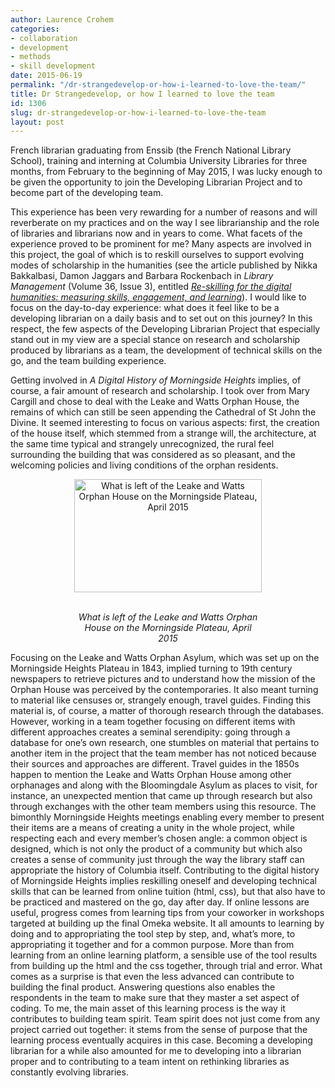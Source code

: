 ```yaml
---
author: Laurence Crohem
categories:
- collaboration
- development
- methods
- skill development
date: 2015-06-19
permalink: "/dr-strangedevelop-or-how-i-learned-to-love-the-team/"
title: Dr Strangedevelop, or how I learned to love the team
id: 1306
slug: dr-strangedevelop-or-how-i-learned-to-love-the-team
layout: post
---
```

French librarian graduating from Enssib (the French National Library School), training and interning at Columbia University Libraries for three months, from February to the beginning of May 2015, I was lucky enough to be given the opportunity to join the Developing Librarian Project and to become part of the developing team.

This experience has been very rewarding for a number of reasons and will reverberate on my practices and on the way I see librarianship and the role of libraries and librarians now and in years to come. What facets of the experience proved to be prominent for me? Many aspects are involved in this project, the goal of which is to reskill ourselves to support evolving modes of scholarship in the humanities (see the article published by Nikka Bakkalbasi, Damon Jaggars and Barbara Rockenbach in <em>Library Management</em> (Volume 36, Issue 3), entitled <em><a href="http://www.emeraldinsight.com/doi/abs/10.1108/LM-09-2014-0109">Re-skilling for the digital humanities: measuring skills, engagement, and learning</a></em>). I would like to focus on the day-to-day experience: what does it feel like to be a developing librarian on a daily basis and to set out on this journey? In this respect, the few aspects of the Developing Librarian Project that especially stand out in my view are a special stance on research and scholarship produced by librarians as a team, the development of technical skills on the go, and the team building experience.

Getting involved in<em> A Digital History of Morningside Heights </em> implies, of course, a fair amount of research and scholarship. I took over from Mary Cargill and chose to deal with the Leake and Watts Orphan House, the remains of which can still be seen appending the Cathedral of St John the Divine. It seemed interesting to focus on various aspects: first, the creation of the house itself, which stemmed from a strange will, the architecture, at the same time typical and strangely unrecognized, the rural feel surrounding the building that was considered as so pleasant, and the welcoming policies and living conditions of the orphan residents.

<center>
  <a href="{{ '/wp-content/uploads/2015/05/Leake-and-Watts-today-April-2015.jpg' | relative_url }}">
  <img class="size-medium wp-image-1315" alt="What is left of the Leake and Watts Orphan House on the Morningside Plateau, April 2015" src="{{ '/wp-content/uploads/2015/05/Leake-and-Watts-today-April-2015-300x181.jpg' | relative_url }}" width="300" height="181" /></a>
  <br/><br/>
  <div style="width:300px"><p><em>What is left of the Leake and Watts Orphan House on the Morningside Plateau, April 2015</em></p></div>
</center>



Focusing on the Leake and Watts Orphan Asylum, which was set up on the Morningside Heights Plateau in 1843, implied turning to 19th century newspapers to retrieve pictures and to understand how the mission of the Orphan House was perceived by the contemporaries. It also meant turning to material like censuses or, strangely enough, travel guides. Finding this material is, of course, a matter of thorough research through the databases. However, working in a team together focusing on different items with different approaches creates a seminal serendipity: going through a database for one’s own research, one stumbles on material that pertains to another item in the project that the team member has not noticed because their sources and approaches are different. Travel guides in the 1850s happen to mention the Leake and Watts Orphan House among other orphanages
 and along with the Bloomingdale Asylum as places to visit, for instance, an unexpected
 mention that came up through research but also through exchanges with the other
 team members using this resource. The bimonthly Morningside Heights meetings enabling
 every member to present their items are a means of creating a unity in the whole
 project, while respecting each and every member’s chosen angle: a common object
 is designed, which is not only the product of a community but which also creates
 a sense of community just through the way the library staff can appropriate the
 history of Columbia itself. Contributing to the digital history of Morningside Heights
 implies reskilling oneself and developing technical skills that can be learned from
 online tuition (html, css), but that also have to be practiced and mastered on the
 go, day after day. If online lessons are useful, progress comes from learning tips
 from your coworker in workshops targeted at building up the final Omeka website.
 It all amounts to learning by doing and to appropriating the tool step by step,
 and, what’s more, to appropriating it together and for a common purpose. More than
 from learning from an online learning platform, a sensible use of the tool results
 from building up the html and the css together, through trial and error. What comes
 as a surprise is that even the less advanced can contribute to building the final
 product. Answering questions also enables the respondents in the team to make sure
 that they master a set aspect of coding. To me, the main asset of this learning
 process is the way it contributes to building team spirit. Team spirit does not
 just come from any project carried out together: it stems from the sense of purpose
 that the learning process eventually acquires in this case. Becoming a developing
 librarian for a while also amounted for me to developing into a librarian proper
 and to contributing to a team intent on rethinking libraries as constantly evolving
 libraries.
